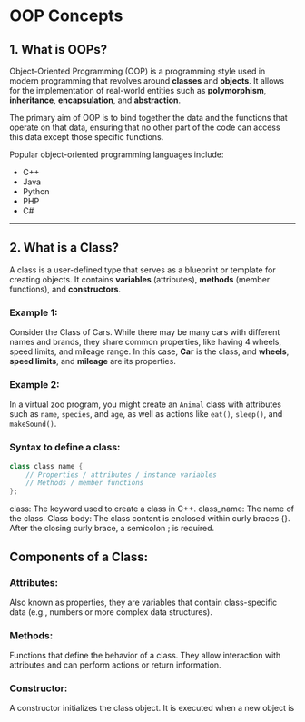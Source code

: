 # OOP Concepts

## 1. What is OOPs?

Object-Oriented Programming (OOP) is a programming style used in modern programming that revolves around **classes** and **objects**. It allows for the implementation of real-world entities such as **polymorphism**, **inheritance**, **encapsulation**, and **abstraction**.

The primary aim of OOP is to bind together the data and the functions that operate on that data, ensuring that no other part of the code can access this data except those specific functions.

Popular object-oriented programming languages include:

- C++
- Java
- Python
- PHP
- C#

---

## 2. What is a Class?

A class is a user-defined type that serves as a blueprint or template for creating objects. It contains **variables** (attributes), **methods** (member functions), and **constructors**.

### Example 1:

Consider the Class of Cars. While there may be many cars with different names and brands, they share common properties, like having 4 wheels, speed limits, and mileage range. In this case, **Car** is the class, and **wheels**, **speed limits**, and **mileage** are its properties.

### Example 2:

In a virtual zoo program, you might create an `Animal` class with attributes such as `name`, `species`, and `age`, as well as actions like `eat()`, `sleep()`, and `makeSound()`.

### Syntax to define a class:

```cpp
class class_name {
    // Properties / attributes / instance variables
    // Methods / member functions
};
```

class: The keyword used to create a class in C++.
class_name: The name of the class.
Class body: The class content is enclosed within curly braces {}.
After the closing curly brace, a semicolon ; is required.

## Components of a Class:

### Attributes:

Also known as properties, they are variables that contain class-specific data (e.g., numbers or more complex data structures).

### Methods:

Functions that define the behavior of a class. They allow interaction with attributes and can perform actions or return information.

### Constructor:

A constructor initializes the class object. It is executed when a new object is
